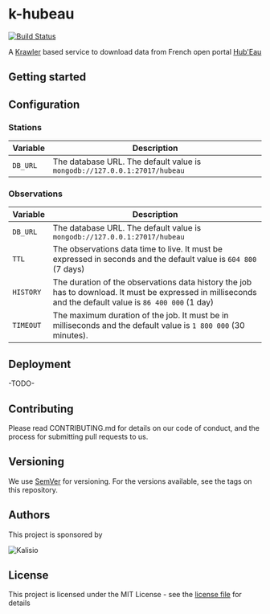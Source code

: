 # k-hubeau

[![Build Status](https://travis-ci.org/kalisio/k-hubeau.png?branch=master)](https://travis-ci.org/kalisio/k-hubeau)

A [Krawler](https://kalisio.github.io/krawler/) based service to download data from French open portal [Hub'Eau](https://hubeau.eaufrance.fr/)

## Getting started



## Configuration

### Stations

| Variable | Description |
|--- | --- |
| `DB_URL` | The database URL. The default value is `mongodb://127.0.0.1:27017/hubeau` |

### Observations

| Variable | Description |
|--- | --- |
| `DB_URL` | The database URL. The default value is `mongodb://127.0.0.1:27017/hubeau` |
| `TTL` | The observations data time to live. It must be expressed in seconds and the default value is `604 800` (7 days) | 
| `HISTORY` | The duration of the observations data history the job has to download. It must be expressed in milliseconds and the default value is `86 400 000` (1 day) | 
| `TIMEOUT` | The maximum duration of the job. It must be in milliseconds and the default value is `1 800 000` (30 minutes). |

## Deployment

-TODO-

## Contributing

Please read CONTRIBUTING.md for details on our code of conduct, and the process for submitting pull requests to us.

## Versioning

We use [SemVer](https://semver.org/) for versioning. For the versions available, see the tags on this repository.

## Authors

This project is sponsored by 

![Kalisio](https://s3.eu-central-1.amazonaws.com/kalisioscope/kalisio/kalisio-logo-black-256x84.png)

## License

This project is licensed under the MIT License - see the [license file](./LICENCE) for details



